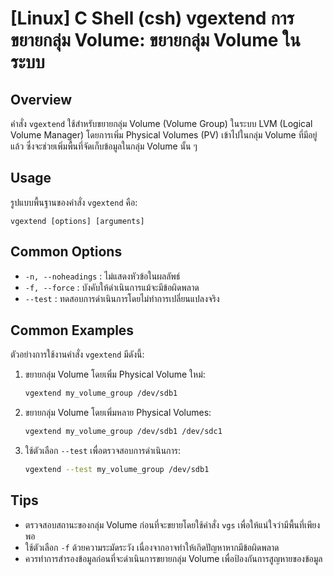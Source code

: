 # [Linux] C Shell (csh) vgextend การขยายกลุ่ม Volume: ขยายกลุ่ม Volume ในระบบ

## Overview
คำสั่ง `vgextend` ใช้สำหรับขยายกลุ่ม Volume (Volume Group) ในระบบ LVM (Logical Volume Manager) โดยการเพิ่ม Physical Volumes (PV) เข้าไปในกลุ่ม Volume ที่มีอยู่แล้ว ซึ่งจะช่วยเพิ่มพื้นที่จัดเก็บข้อมูลในกลุ่ม Volume นั้น ๆ

## Usage
รูปแบบพื้นฐานของคำสั่ง `vgextend` คือ:

```
vgextend [options] [arguments]
```

## Common Options
- `-n, --noheadings` : ไม่แสดงหัวข้อในผลลัพธ์
- `-f, --force` : บังคับให้ดำเนินการแม้จะมีข้อผิดพลาด
- `--test` : ทดสอบการดำเนินการโดยไม่ทำการเปลี่ยนแปลงจริง

## Common Examples
ตัวอย่างการใช้งานคำสั่ง `vgextend` มีดังนี้:

1. ขยายกลุ่ม Volume โดยเพิ่ม Physical Volume ใหม่:
   ```bash
   vgextend my_volume_group /dev/sdb1
   ```

2. ขยายกลุ่ม Volume โดยเพิ่มหลาย Physical Volumes:
   ```bash
   vgextend my_volume_group /dev/sdb1 /dev/sdc1
   ```

3. ใช้ตัวเลือก `--test` เพื่อตรวจสอบการดำเนินการ:
   ```bash
   vgextend --test my_volume_group /dev/sdb1
   ```

## Tips
- ตรวจสอบสถานะของกลุ่ม Volume ก่อนที่จะขยายโดยใช้คำสั่ง `vgs` เพื่อให้แน่ใจว่ามีพื้นที่เพียงพอ
- ใช้ตัวเลือก `-f` ด้วยความระมัดระวัง เนื่องจากอาจทำให้เกิดปัญหาหากมีข้อผิดพลาด
- ควรทำการสำรองข้อมูลก่อนที่จะดำเนินการขยายกลุ่ม Volume เพื่อป้องกันการสูญหายของข้อมูล